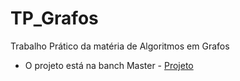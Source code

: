 # TP_Grafos
Trabalho Prático da matéria de Algoritmos em Grafos
 - O projeto está na banch Master -
[Projeto](https://github.com/ChrysH2000/TP_Grafos/tree/master)
